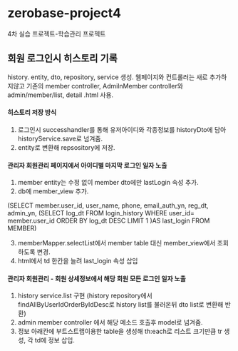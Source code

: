 # zerobase-project4
4차 실습 프로젝트-학습관리 프로젝트

## 회원 로그인시 히스토리 기록
history. entity, dto, repository, service 생성.
웹페이지와 컨트롤러는 새로 추가하지않고 기존의 member controller, AdmilnMember controller와 admin/member/list, detail .html 사용.

#### 히스토리 저장 방식
1. 로그인시 successhandler를 통해 유저아이디와 각종정보를 historyDto에 담아 historyService.save로 넘겨줌.
2. entity로 변환해 repsository에 저장.

#### 관리자 회원관리 페이지에서 아이디별 마지막 로그인 일자 노출
1. member entity는 수정 없이 member dto에만 lastLogin 속성 추가.
2. db에 member_view 추가.

(SELECT member.user_id, user_name, phone, email_auth_yn, reg_dt, admin_yn, (SELECT log_dt FROM login_history WHERE user_id= member.user_id ORDER BY log_dt DESC LIMIT 1 )AS last_login
FROM MEMBER)

3. memberMapper.selectList에서 member table 대신 member_view에서 조회하도록 변경.
4. html에서 td 한칸을 늘려 last_login 속성 삽입

#### 관리자 회원관리 - 회원 상세정보에서 해당 회원 모든 로그인 일자 노출
1. history service.list 구현 (history repository에서 findAllByUserIdOrderByIdDesc로 history list를 불러온뒤 dto list로 변환해 반환)
2. admin member controller 에서 해당 메소드 호출후 model로 넘겨줌.
3. 정보 아래칸에 부트스트랩이용한 table을 생성해 th:each로 리스트 크기만큼 tr 생성, 각 td에 정보 삽입.
